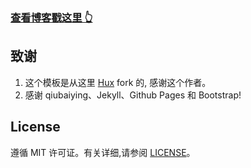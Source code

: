 >
### [查看博客戳这里 👆](https://sheepfifteen.github.io/)

## 致谢

1. 这个模板是从这里 [Hux](https://github.com/qiubaiying/qiubaiying.github.io) fork 的, 感谢这个作者。 
2. 感谢 qiubaiying、Jekyll、Github Pages 和 Bootstrap!

## License

遵循 MIT 许可证。有关详细,请参阅 [LICENSE](https://github.com/qiubaiying/qiubaiying.github.io/blob/master/LICENSE)。

